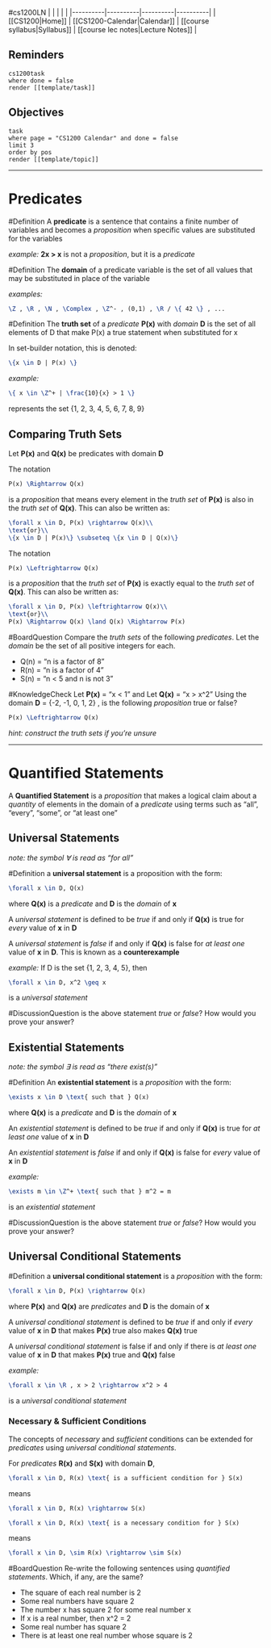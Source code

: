 #cs1200LN
|  |  |  |  |
|----------|----------|----------|----------|
| [[CS1200|Home]] | [[CS1200-Calendar|Calendar]] | [[course syllabus|Syllabus]] | [[course lec notes|Lecture Notes]] |


## Reminders

```query
cs1200task
where done = false
render [[template/task]]
```

## Objectives

```query
task
where page = "CS1200 Calendar" and done = false
limit 3
order by pos
render [[template/topic]]
```
---

# Predicates

#Definition A **predicate** is a sentence that contains a finite number of variables and becomes a _proposition_ when specific values are substituted for the variables

_example:_ **2x > x** is not a _proposition_, but it is a _predicate_

#Definition The **domain** of a predicate variable is the set of all values that may be substituted in place of the variable

_examples:_ 
```latex
\Z , \R , \N , \Complex , \Z^- , (0,1) , \R / \{ 42 \} , ...
```

#Definition The **truth set** of a _predicate_ **P(x)** with _domain_ **D** is the set of all elements of D that make P(x) a true statement when substituted for x

In set-builder notation, this is denoted:
```latex
\{x \in D | P(x) \}
```

_example:_
```latex
\{ x \in \Z^+ | \frac{10}{x} > 1 \}
```
represents the set
{1, 2, 3, 4, 5, 6, 7, 8, 9}


## Comparing Truth Sets

Let **P(x)** and **Q(x)** be predicates with domain **D**

The notation
```latex
P(x) \Rightarrow Q(x)
```
is a _proposition_ that means every element in the _truth set_ of **P(x)** is also in the _truth set_ of **Q(x)**. This can also be written as:
```latex
\forall x \in D, P(x) \rightarrow Q(x)\\
\text{or}\\
\{x \in D | P(x)\} \subseteq \{x \in D | Q(x)\}
```

The notation
```latex
P(x) \Leftrightarrow Q(x)
```
is a _proposition_ that the _truth set_ of **P(x)** is exactly equal to the _truth set_ of **Q(x)**. This can also be written as:
```latex
\forall x \in D, P(x) \leftrightarrow Q(x)\\
\text{or}\\
P(x) \Rightarrow Q(x) \land Q(x) \Rightarrow P(x)
```

#BoardQuestion Compare the _truth sets_ of the following _predicates_. Let the _domain_ be the set of all positive integers for each.
* Q(n) = “n is a factor of 8”
* R(n) = “n is a factor of 4”
* S(n) = “n < 5 and n is not 3”

#KnowledgeCheck Let **P(x)** = “x < 1” and Let **Q(x)** = “x > x^2”
Using the domain **D** = {-2, -1, 0, 1, 2} , is the following _proposition_ true or false?
```latex
P(x) \Leftrightarrow Q(x) 
```
_hint: construct the truth sets if you’re unsure_

---
# Quantified Statements

A **Quantified Statement** is a _proposition_ that makes a logical claim about a _quantity_ of elements in the domain of a _predicate_ using terms such as “all”, “every”, “some”, or “at least one”

## Universal Statements

_note: the symbol ∀ is read as “for all”_

#Definition a **universal statement** is a proposition with the form:
```latex
\forall x \in D, Q(x)
```
where **Q(x)** is a _predicate_ and **D** is the _domain_ of **x**

A _universal statement_ is defined to be _true_ if and only if **Q(x)** is true for _every_ value of **x** in **D**

A _universal statement_ is _false_ if and only if **Q(x)** is false for _at least one_ value of **x** in **D**. This is known as a **counterexample**

_example:_ If D is the set {1, 2, 3, 4, 5}, then
```latex
\forall x \in D, x^2 \geq x
```
is a _universal statement_

#DiscussionQuestion is the above statement _true_ or _false_? How would you prove your answer?

## Existential Statements

_note: the symbol ∃ is read as “there exist(s)”_

#Definition An **existential statement** is a _proposition_ with the form:
```latex
\exists x \in D \text{ such that } Q(x)
```
where **Q(x)** is a _predicate_ and **D** is the _domain_ of **x**

An _existential statement_ is defined to be _true_ if and only if **Q(x)** is true for _at least one_ value of **x** in **D**

An _existential statement_ is _false_ if and only if **Q(x)** is false for _every_ value of **x** in **D**

_example:_
```latex
\exists m \in \Z^+ \text{ such that } m^2 = m
```
is an _existential statement_

#DiscussionQuestion is the above statement _true_ or _false_? How would you prove your answer?

## Universal Conditional Statements

#Definition a **universal conditional statement** is a _proposition_ with the form:
```latex
\forall x \in D, P(x) \rightarrow Q(x)
```
where **P(x)** and **Q(x)** are _predicates_ and **D** is the domain of **x**

A _universal conditional statement_ is defined to be _true_ if and only if _every_ value of **x** in **D** that makes **P(x)** true also makes **Q(x)** true

A _universal conditional statement_ is false if and only if there is _at least one_ value of **x** in **D** that makes **P(x)** true and **Q(x)** false

_example:_
```latex
\forall x \in \R , x > 2 \rightarrow x^2 > 4 
```
is a _universal conditional statement_

### Necessary & Sufficient Conditions

The concepts of _necessary_ and _sufficient_ conditions can be extended for _predicates_ using _universal conditional statements_.

For _predicates_ **R(x)** and **S(x)** with domain **D**,

```latex
\forall x \in D, R(x) \text{ is a sufficient condition for } S(x)
```
means
```latex
\forall x \in D, R(x) \rightarrow S(x)
```

```latex
\forall x \in D, R(x) \text{ is a necessary condition for } S(x)
```
means
```latex
\forall x \in D, \sim R(x) \rightarrow \sim S(x)
```


#BoardQuestion Re-write the following sentences using _quantified statements_. Which, if any, are the same? 

* The square of each real number is 2
* Some real numbers have square 2
* The number x has square 2 for some real number x
* If x is a real number, then x^2 = 2
* Some real number has square 2
* There is at least one real number whose square is 2
